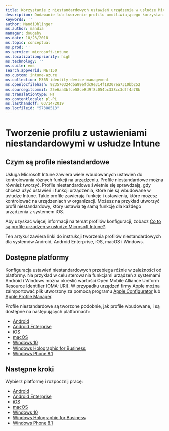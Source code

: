 ```yaml
---
title: Korzystanie z niestandardowych ustawień urządzenia w usłudze Microsoft Intune — Azure | Microsoft Docs
description: Dodawanie lub tworzenie profilu umożliwiającego korzystanie z niestandardowych ustawień dla urządzeń z systemami Windows Phone, Windows 8.1, Windows 10 lub nowszym, Android, Anndroid Enterprise, macOS oraz iOS za pomocą usługi Microsoft Intune
keywords: ''
author: MandiOhlinger
ms.author: mandia
manager: dougeby
ms.date: 10/23/2018
ms.topic: conceptual
ms.prod: ''
ms.service: microsoft-intune
ms.localizationpriority: high
ms.technology: ''
ms.suite: ems
search.appverid: MET150
ms.custom: intune-azure
ms.collection: M365-identity-device-management
ms.openlocfilehash: 923570324dba89efdc9e314f18307ea7310bb252
ms.sourcegitcommit: 25e6aa3bfce58ce8d9f8c054bc338cc3dff4a78b
ms.translationtype: HT
ms.contentlocale: pl-PL
ms.lasthandoff: 03/14/2019
ms.locfileid: "57388513"
---
```

# <a name="create-a-profile-with-custom-settings-in-intune"></a>Tworzenie profilu z ustawieniami niestandardowymi w usłudze Intune

## <a name="what-are-custom-profiles"></a>Czym są profile niestandardowe

Usługa Microsoft Intune zawiera wiele wbudowanych ustawień do kontrolowania różnych funkcji na urządzeniu. Profile niestandardowe można również tworzyć. Profile niestandardowe świetnie się sprawdzają, gdy chcesz użyć ustawień i funkcji urządzenia, które nie są wbudowane w usłudze Intune. Takie profile zawierają funkcje i ustawienia, które możesz kontrolować na urządzeniach w organizacji. Możesz na przykład utworzyć profil niestandardowy, który ustawia tę samą funkcję dla każdego urządzenia z systemem iOS.

Aby uzyskać więcej informacji na temat profilów konfiguracji, zobacz [Co to są profile urządzeń w usłudze Microsoft Intune?](device-profiles.md). 

Ten artykuł zawiera linki do instrukcji tworzenia profilów niestandardowych dla systemów Android, Android Enterprise, iOS, macOS i Windows.

## <a name="available-platforms"></a>Dostępne platformy

Konfiguracja ustawień niestandardowych przebiega różnie w zależności od platformy. Na przykład w celu sterowania funkcjami urządzeń z systemami Android i Windows można określić wartości Open Mobile Alliance Uniform Resource Identifier (OMA-URI). W przypadku urządzeń firmy Apple można zaimportować plik utworzony za pomocą programu [Apple Configurator](https://itunes.apple.com/us/app/apple-configurator-2/id1037126344?mt=12) lub [Apple Profile Manager](https://support.apple.com/profile-manager).

Profile niestandardowe są tworzone podobnie, jak profile wbudowane, i są dostępne na następujących platformach:

- [Android](custom-settings-android.md)
- [Android Enterprise](custom-settings-android-for-work.md)
- [iOS](custom-settings-ios.md)
- [macOS](custom-settings-macos.md)
- [Windows 10](custom-settings-windows-10.md)
- [Windows Holographic for Business](custom-settings-windows-holographic.md)
- [Windows Phone 8.1](custom-settings-windows-phone-8-1.md)

## <a name="next-steps"></a>Następne kroki

Wybierz platformę i rozpocznij pracę:

- [Android](custom-settings-android.md)
- [Android Enterprise](custom-settings-android-for-work.md)
- [iOS](custom-settings-ios.md)
- [macOS](custom-settings-macos.md)
- [Windows 10](custom-settings-windows-10.md)
- [Windows Holographic for Business](custom-settings-windows-holographic.md)
- [Windows Phone 8.1](custom-settings-windows-phone-8-1.md)
